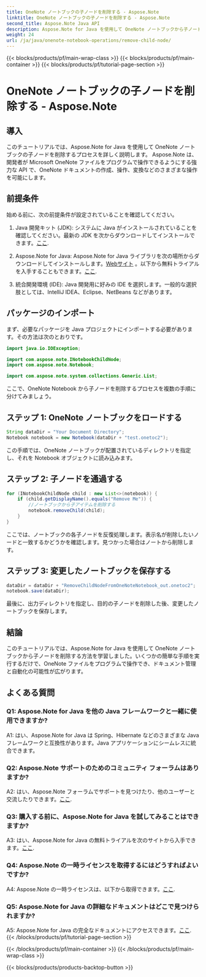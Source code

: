 ```yaml
---
title: OneNote ノートブックの子ノードを削除する - Aspose.Note
linktitle: OneNote ノートブックの子ノードを削除する - Aspose.Note
second_title: Aspose.Note Java API
description: Aspose.Note for Java を使用して OneNote ノートブックから子ノードを削除する方法を学習します。シームレスなドキュメント操作については、ステップバイステップのガイドに従ってください。
weight: 24
url: /ja/java/onenote-notebook-operations/remove-child-node/
---
```


{{< blocks/products/pf/main-wrap-class >}}
{{< blocks/products/pf/main-container >}}
{{< blocks/products/pf/tutorial-page-section >}}

# OneNote ノートブックの子ノードを削除する - Aspose.Note

## 導入

このチュートリアルでは、Aspose.Note for Java を使用して OneNote ノートブックの子ノードを削除するプロセスを詳しく説明します。 Aspose.Note は、開発者が Microsoft OneNote ファイルをプログラムで操作できるようにする強力な API で、OneNote ドキュメントの作成、操作、変換などのさまざまな操作を可能にします。

## 前提条件

始める前に、次の前提条件が設定されていることを確認してください。

1.  Java 開発キット (JDK): システムに Java がインストールされていることを確認してください。最新の JDK を次からダウンロードしてインストールできます。[ここ](https://www.oracle.com/java/technologies/javase-jdk15-downloads.html).

2. Aspose.Note for Java: Aspose.Note for Java ライブラリを次の場所からダウンロードしてインストールします。[Webサイト](https://purchase.aspose.com/buy) 。以下から無料トライアルを入手することもできます。[ここ](https://releases.aspose.com/).

3. 統合開発環境 (IDE): Java 開発用に好みの IDE を選択します。一般的な選択肢としては、IntelliJ IDEA、Eclipse、NetBeans などがあります。

## パッケージのインポート

まず、必要なパッケージを Java プロジェクトにインポートする必要があります。その方法は次のとおりです。

```java
import java.io.IOException;

import com.aspose.note.INotebookChildNode;
import com.aspose.note.Notebook;

import com.aspose.note.system.collections.Generic.List;
```

ここで、OneNote Notebook から子ノードを削除するプロセスを複数の手順に分けてみましょう。

## ステップ 1: OneNote ノートブックをロードする

```java
String dataDir = "Your Document Directory";
Notebook notebook = new Notebook(dataDir + "test.onetoc2");
```

この手順では、OneNote ノートブックが配置されているディレクトリを指定し、それを Notebook オブジェクトに読み込みます。

## ステップ 2: 子ノードを通過する

```java
for (INotebookChildNode child : new List<>(notebook)) {
    if (child.getDisplayName().equals("Remove Me")) {
        //ノートブックから子アイテムを削除する
        notebook.removeChild(child);
    }
}
```

ここでは、ノートブックの各子ノードを反復処理します。表示名が削除したいノードと一致するかどうかを確認します。見つかった場合はノートから削除します。

## ステップ 3: 変更したノートブックを保存する

```java
dataDir = dataDir + "RemoveChildNodeFromOneNoteNotebook_out.onetoc2";
notebook.save(dataDir);
```

最後に、出力ディレクトリを指定し、目的の子ノードを削除した後、変更したノートブックを保存します。

## 結論

このチュートリアルでは、Aspose.Note for Java を使用して OneNote ノートブックから子ノードを削除する方法を学習しました。いくつかの簡単な手順を実行するだけで、OneNote ファイルをプログラムで操作でき、ドキュメント管理と自動化の可能性が広がります。

## よくある質問

### Q1: Aspose.Note for Java を他の Java フレームワークと一緒に使用できますか?

A1: はい、Aspose.Note for Java は Spring、Hibernate などのさまざまな Java フレームワークと互換性があります。Java アプリケーションにシームレスに統合できます。

### Q2: Aspose.Note サポートのためのコミュニティ フォーラムはありますか?

A2: はい、Aspose.Note フォーラムでサポートを見つけたり、他のユーザーと交流したりできます。[ここ](https://forum.aspose.com/c/note/28).

### Q3: 購入する前に、Aspose.Note for Java を試してみることはできますか?

 A3: はい、Aspose.Note for Java の無料トライアルを次のサイトから入手できます。[ここ](https://releases.aspose.com/).

### Q4: Aspose.Note の一時ライセンスを取得するにはどうすればよいですか?

 A4: Aspose.Note の一時ライセンスは、以下から取得できます。[ここ](https://purchase.aspose.com/temporary-license/).

### Q5: Aspose.Note for Java の詳細なドキュメントはどこで見つけられますか?

 A5: Aspose.Note for Java の完全なドキュメントにアクセスできます。[ここ](https://reference.aspose.com/note/java/).
{{< /blocks/products/pf/tutorial-page-section >}}

{{< /blocks/products/pf/main-container >}}
{{< /blocks/products/pf/main-wrap-class >}}

{{< blocks/products/products-backtop-button >}}
